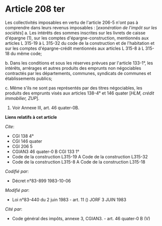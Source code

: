 # Article 208 ter

Les collectivités imposables en vertu de l'article 206-5 n'ont pas à comprendre dans leurs revenus imposables : [*exonération
de l'impôt sur les sociétés*]     a. Les intérêts des sommes inscrites sur les livrets de caisse d'épargne (1), sur les
comptes d'épargne-construction, mentionnés aux articles L 315-19 à L 315-32 du code de la construction et de l'habitation et
sur les comptes d'épargne-crédit mentionnés aux articles L 315-8 à L 315-18 du même code;

b. Dans les conditions et sous les réserves prévues par l'article 133-1°, les intérêts, arrérages et autres produits des
emprunts non négociables contractés par les départements, communes, syndicats de communes et établissements publics;

c. Même s'ils ne sont pas représentés par des titres négociables, les produits des emprunts visés aux articles 138-4° et 146
quater [*HLM, crédit immobilier, ZUP*].

1)  Voir Annexe III, art. 46 quater-0B.

**Liens relatifs à cet article**

_Cite_:

  - CGI 138 4°
  - CGI 146 quater
  - CGI 206 5
  - CGIAN3 46 quater-0 B CGI 133 1°
  - Code de la construction L315-19 A Code de la construction L315-32
  - Code de la construction L315-8 A Code de la construction L315-18

_Codifié par_:

  - Décret n°83-899 1983-10-06

_Modifié par_:

  - Loi n°83-440 du 2 juin 1983 - art. 11 () JORF 3 JUIN 1983

_Cité par_:

  - Code général des impôts, annexe 3, CGIAN3. - art. 46 quater-0 B (V)
